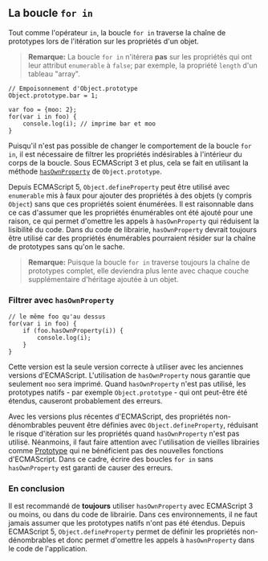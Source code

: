 ## La boucle `for in`

Tout comme l'opérateur `in`, la boucle `for in` traverse la chaîne de prototypes lors de l'itération sur les propriétés d'un objet.

> **Remarque:** La boucle `for in` n'itérera **pas** sur les propriétés qui
> ont leur attribut `enumerable` à `false`; par exemple, la propriété `length` d'un tableau "array".

    // Empoisonnement d'Object.prototype
    Object.prototype.bar = 1;

    var foo = {moo: 2};
    for(var i in foo) {
        console.log(i); // imprime bar et moo
    }

Puisqu'il n'est pas possible de changer le comportement de la boucle `for in`, il est nécessaire de filtrer les propriétés indésirables à l'intérieur du corps de la boucle. Sous ECMAScript 3 et plus, cela se fait en utilisant la méthode [`hasOwnProperty`](#object.hasownproperty) de `Object.prototype`.

Depuis ECMAScript 5, `Object.defineProperty` peut être utilisé avec `enumerable` mis à faux pour ajouter des propriétés à des objets (y compris `Object`) sans que ces propriétés soient énumérées. Il est raisonnable dans ce cas d'assumer que les propriétés énumérables ont été ajouté pour une raison, ce qui permet d'omettre les appels à `hasOwnProperty` qui réduisent la lisibilité du code. Dans du code de librairie, `hasOwnProperty` devrait toujours être utilisé car des propriétés énumérables pourraient résider sur la chaîne de prototypes sans qu'on le sache.

> **Remarque:** Puisque la boucle `for in` traverse toujours la chaîne de prototypes complet, elle
> deviendra plus lente avec chaque couche supplémentaire d'héritage ajoutée à un objet.

### Filtrer avec `hasOwnProperty`

    // le même foo qu'au dessus
    for(var i in foo) {
        if (foo.hasOwnProperty(i)) {
            console.log(i);
        }
    }

Cette version est la seule version correcte à utiliser avec les anciennes versions d'ECMAScript.
L'utilisation de `hasOwnProperty` nous garantie que seulement `moo` sera imprimé.
Quand `hasOwnProperty` n'est pas utilisé, les prototypes natifs - par exemple `Object.prototype` - qui ont peut-être été étendus, causeront probablement des erreurs.

Avec les versions plus récentes d'ECMAScript, des propriétés non-dénombrables peuvent être définies avec `Object.defineProperty`, réduisant le risque d'itération sur les propriétés quand `hasOwnProperty` n'est pas utilisé. Néanmoins, il faut faire attention avec l'utilisation de vieilles librairies comme [Prototype][1] qui ne bénéficient pas des nouvelles fonctions d'ECMAScript. Dans ce cadre, écrire des boucles `for in` sans `hasOwnProperty` est garanti de causer des erreurs.

### En conclusion

Il est recommandé de **toujours** utiliser `hasOwnProperty` avec ECMAScript 3 ou moins, ou dans du code de librairie. Dans ces environnements, il ne faut jamais assumer que les prototypes natifs n'ont pas été étendus. Depuis ECMAScript 5, `Object.defineProperty` permet de définir les propriétés non-dénombrables et donc permet d'omettre les appels à `hasOwnProperty` dans le code de l'application.


[1]: http://www.prototypejs.org/

